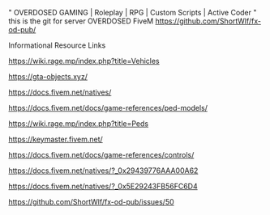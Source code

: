 " OVERDOSED GAMING | Roleplay | RPG | Custom Scripts | Active Coder "
this is the git for server OVERDOSED FiveM
https://github.com/ShortWlf/fx-od-pub/

Informational Resource Links

https://wiki.rage.mp/index.php?title=Vehicles

https://gta-objects.xyz/

https://docs.fivem.net/natives/

https://docs.fivem.net/docs/game-references/ped-models/

https://wiki.rage.mp/index.php?title=Peds

https://keymaster.fivem.net/

https://docs.fivem.net/docs/game-references/controls/

https://docs.fivem.net/natives/?_0x29439776AAA00A62

https://docs.fivem.net/natives/?_0x5E29243FB56FC6D4

https://github.com/ShortWlf/fx-od-pub/issues/50
